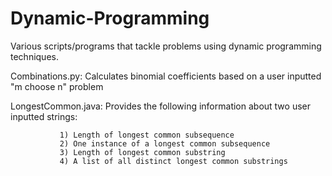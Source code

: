 # Dynamic-Programming
Various scripts/programs that tackle problems using dynamic programming techniques.

             

Combinations.py: Calculates binomial coefficients based on a user inputted "m choose n" problem

LongestCommon.java: Provides the following information about two user inputted strings:

               1) Length of longest common subsequence
               2) One instance of a longest common subsequence
               3) Length of longest common substring
               4) A list of all distinct longest common substrings               
